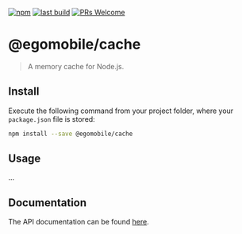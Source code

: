 [![npm](https://img.shields.io/npm/v/@egomobile/cache.svg)](https://www.npmjs.com/package/@egomobile/cache)
[![last build](https://img.shields.io/github/workflow/status/egomobile/node-cache/Publish)](https://github.com/egomobile/node-cache/actions?query=workflow%3APublish)
[![PRs Welcome](https://img.shields.io/badge/PRs-welcome-brightgreen.svg?style=flat-square)](https://github.com/egomobile/node-cache/pulls)

# @egomobile/cache

> A memory cache for Node.js.

## Install

Execute the following command from your project folder, where your `package.json` file is stored:

```bash
npm install --save @egomobile/cache
```

## Usage

...

## Documentation

The API documentation can be found [here](https://egomobile.github.io/node-cache/).